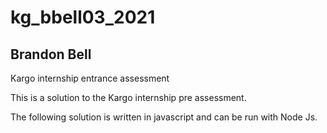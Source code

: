 # kg_bbell03_2021
## Brandon Bell
Kargo internship entrance assessment

This is a solution to the Kargo internship pre assessment.

The following solution is written in javascript and can be run with Node Js.
